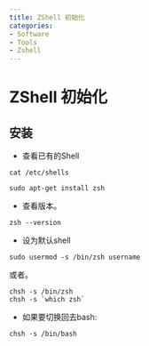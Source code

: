 ```yaml
---
title: ZShell 初始化
categories:
- Software
- Tools
- Zshell
---
```

# ZShell 初始化

## 安装

- 查看已有的Shell

```
cat /etc/shells
```

```
sudo apt-get install zsh
```

- 查看版本。

```shell
zsh --version
```

- 设为默认shell


```shell
sudo usermod -s /bin/zsh username
```

或者。

```shell
chsh -s /bin/zsh
chsh -s `which zsh`
```

- 如果要切换回去bash:

```shell
chsh -s /bin/bash
```

